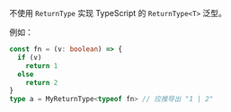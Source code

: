 不使用 `ReturnType` 实现 TypeScript 的 `ReturnType<T>` 泛型。

例如：

```ts
const fn = (v: boolean) => {
  if (v)
    return 1
  else
    return 2
}
type a = MyReturnType<typeof fn> // 应推导出 "1 | 2"
```